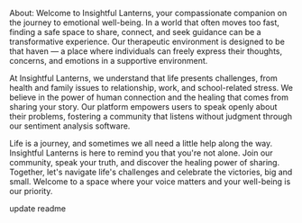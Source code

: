 About:
Welcome to Insightful Lanterns, your compassionate companion on the journey to emotional well-being. In a world that often moves too fast, finding a safe space to share, connect, and seek guidance can be a transformative experience. Our therapeutic environment is designed to be that haven — a place where individuals can freely express their thoughts, concerns, and emotions in a supportive environment.

At Insightful Lanterns, we understand that life presents challenges, from health and family issues to relationship, work, and school-related stress. We believe in the power of human connection and the healing that comes from sharing your story. Our platform empowers users to speak openly about their problems, fostering a community that listens without judgment through our sentiment analysis software.

Life is a journey, and sometimes we all need a little help along the way. Insightful Lanterns is here to remind you that you're not alone. Join our community, speak your truth, and discover the healing power of sharing. Together, let's navigate life's challenges and celebrate the victories, big and small. Welcome to a space where your voice matters and your well-being is our priority.

update readme
